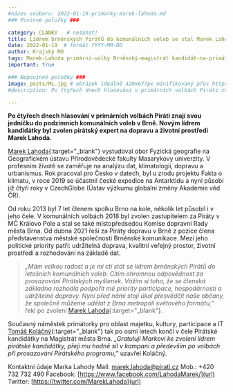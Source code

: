 ```yaml
---
#název souboru: 2022-01-19-primarky-marek-lahoda.md
### Povinné položky ###

category: CLANKY   # nešahat!
title: Lídrem brněnských Pirátů do komunálních voleb se stal Marek Lahoda! 
date: 2022-01-19  # formát YYYY-MM-DD
author: Krajský MO
tags: Marek-Lahoda primární-volby Brněnský-magistrát kandidát-na-primátora doprava životní-prostředí urbanismus # kategorie odděleny mezerami, např. volby zemědělství životní-prostředí piráti (viz https://jihomoravsky.pirati.cz/tags/)
important: true

### Nepovinné položky ###
image: posts/ML.jpg # obrázek ideálně 420x677px minifikovaný přes https://tinypng.com/
#description: Po čtyřech dnech hlasování v primárních volbách Piráti znají svou jedničku do podzimních komunálních voleb v Brně. Novým lídrem kandidátky byl zvolen pirátský expert na dopravu a životní prostředí Marek Lahoda. 

---
```


**Po čtyřech dnech hlasování v primárních volbách Piráti znají svou jedničku do podzimních komunálních voleb v Brně. Novým lídrem kandidátky byl zvolen pirátský expert na dopravu a životní prostředí Marek Lahoda.**

[Marek Lahoda](https://jihomoravsky.pirati.cz/lide/marek-lahoda/){:target="_blank"} vystudoval obor Fyzická geografie na Geografickém ústavu Přírodovědecké fakulty Masarykovy univerzity. V profesním životě se zaměřuje na analýzu dat, klimatologii, dopravu a urbanismus. Rok pracoval pro Česko v datech, byl u zrodu projektu Fakta o klimatu, v roce 2019 se účastnil české expedice na Antarktidu a nyní působí již čtyři roky v CzechGlobe (Ústav výzkumu globální změny Akademie věd ČR). 

Od roku 2013 byl 7 let členem spolku Brno na kole, několik let působil i v jeho čele. V komunálních volbách 2018 byl zvolen zastupitelem za Piráty v MČ Královo Pole a stal se také místopředsedou Komise dopravní Rady města Brna. Od dubna 2021 řeší za Piráty dopravu v Brně z pozice člena představenstva městské společnosti Brněnské komunikace. Mezi jeho politické priority patří: udržitelná doprava, kvalitní veřejný prostor, životní prostředí a rozhodování na základě dat.

>*„Mám velkou radost a je mi ctí stát se lídrem brněnských Pirátů do letošních komunálních voleb. Cítím ohromnou odpovědnost za prosazování Pirátských myšlenek. Vážím si toho, že se členská základna rozhodla podpořit mé priority participace, hospodárnosti a udržitelné dopravy. Nyní před námi stojí úkol přesvědčit naše občany, že společně můžeme udělat z Brna metropoli světového formátu,”* řekl po zvolení [Marek Lahoda](https://jihomoravsky.pirati.cz/lide/marek-lahoda/){:target="_blank"}.
>

Současný náměstek primátorky pro oblast majetku, kultury, participace a IT [Tomáš Koláčný](https://jihomoravsky.pirati.cz/lide/tomas-kolacny/){:target="_blank"} tak po osmi letech končí v čele Pirátské kandidátky na Magistrát města Brna. *„Gratuluji Markovi ke zvolení lídrem pirátské kandidátky, přeji mu hodně sil v kampani a především po volbách při prosazování Pirátského programu,”* uzavřel Koláčný. 

Kontaktní údaje Marka Lahody
Mail: [marek.lahoda@pirati.cz](url)
Mob.: +420 732 732 490
Facebook: [https://www.facebook.com/LahodaMarek/](url)
Twitter: [https://twitter.com/MarekLahoda](url) 
